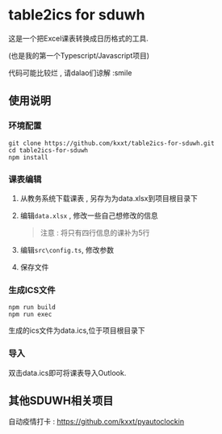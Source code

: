# table2ics for sduwh

这是一个把Excel课表转换成日历格式的工具.

(也是我的第一个Typescript/Javascript项目)

代码可能比较烂 , 请dalao们谅解 :smile

## 使用说明

### 环境配置

```shell
git clone https://github.com/kxxt/table2ics-for-sduwh.git
cd table2ics-for-sduwh
npm install
```

### 课表编辑

1. 从教务系统下载课表 , 另存为为data.xlsx到项目根目录下

2. 编辑`data.xlsx` , 修改一些自己想修改的信息

   > 注意 : 将只有四行信息的课补为5行

3. 编辑`src\config.ts`, 修改参数

4. 保存文件

### 生成ICS文件

```shell
npm run build
npm run exec
```

生成的ics文件为data.ics,位于项目根目录下

### 导入

双击data.ics即可将课表导入Outlook.

## 其他SDUWH相关项目

自动疫情打卡 : https://github.com/kxxt/pyautoclockin